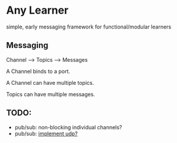 # Any Learner
simple, early messaging framework for functional/modular learners

## Messaging
Channel --> Topics --> Messages 

A Channel binds to a port. 

A Channel can have multiple topics.

Topics can have multiple messages.


## TODO:
- pub/sub: non-blocking individual channels?
- pub/sub: [implement udp?](https://zguide.zeromq.org/docs/chapter8/#Cooperative-Discovery-Using-UDP-Broadcasts)